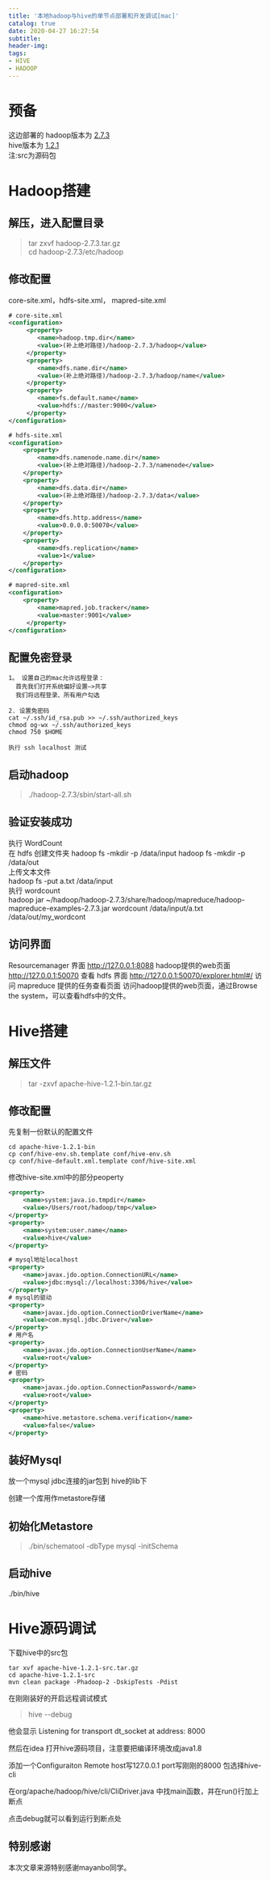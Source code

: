 ```yaml
---
title: '本地hadoop与hive的单节点部署和开发调试[mac]'
catalog: true
date: 2020-04-27 16:27:54
subtitle:
header-img:
tags:
- HIVE
- HADOOP
---
```


# 预备

这边部署的
hadoop版本为 [2.7.3](http://archive.apache.org/dist/hadoop/common/hadoop-2.7.3/)  
hive版本为 [1.2.1](http://archive.apache.org/dist/hive/hive-1.2.1/)  
注:src为源码包

# Hadoop搭建

## 解压，进入配置目录
> tar zxvf hadoop-2.7.3.tar.gz  
cd hadoop-2.7.3/etc/hadoop

## 修改配置 
core-site.xml，hdfs-site.xml， mapred-site.xml
``` xml
# core-site.xml
<configuration>
     <property>
        <name>hadoop.tmp.dir</name>
        <value>(补上绝对路径)/hadoop-2.7.3/hadoop</value>
     </property>
     <property>
        <name>dfs.name.dir</name>
        <value>(补上绝对路径)/hadoop-2.7.3/hadoop/name</value>
     </property>
     <property>
        <name>fs.default.name</name>
        <value>hdfs://master:9000</value>
     </property>
</configuration>

# hdfs-site.xml
<configuration>
    <property>
        <name>dfs.namenode.name.dir</name>
        <value>(补上绝对路径)/hadoop-2.7.3/namenode</value>
    </property>
    <property>
        <name>dfs.data.dir</name>
        <value>(补上绝对路径)/hadoop-2.7.3/data</value>
    </property>
    <property>
        <name>dfs.http.address</name>
        <value>0.0.0.0:50070</value>
    </property>
    <property>
        <name>dfs.replication</name>
        <value>1</value>
    </property>
</configuration>

# mapred-site.xml
<configuration>
    <property>
        <name>mapred.job.tracker</name>
        <value>master:9001</value>
     </property>
</configuration>
```


## 配置免密登录
```
1。 设置自己的mac允许远程登录：
  首先我们打开系统偏好设置–>共享
  我们将远程登录、所有用户勾选

2. 设置免密码
cat ~/.ssh/id_rsa.pub >> ~/.ssh/authorized_keys
chmod og-wx ~/.ssh/authorized_keys
chmod 750 $HOME

执行 ssh localhost 测试
```

## 启动hadoop
>./hadoop-2.7.3/sbin/start-all.sh


## 验证安装成功
执行 WordCount  
在 hdfs 创建文件夹 hadoop fs -mkdir -p /data/input  hadoop fs -mkdir -p /data/out  
上传文本文件  
hadoop fs -put a.txt /data/input  
执行 wordcount  
hadoop jar ~/hadoop/hadoop-2.7.3/share/hadoop/mapreduce/hadoop-mapreduce-examples-2.7.3.jar wordcount /data/input/a.txt /data/out/my_wordcont  

## 访问界面
Resourcemanager 界面 http://127.0.0.1:8088
hadoop提供的web页面 http://127.0.0.1:50070
查看 hdfs 界面 http://127.0.0.1:50070/explorer.html#/
访问 mapreduce 提供的任务查看页面  访问hadoop提供的web页面，通过Browse the system，可以查看hdfs中的文件。


# Hive搭建

## 解压文件
> tar -zxvf apache-hive-1.2.1-bin.tar.gz

## 修改配置

先复制一份默认的配置文件
``` shell
cd apache-hive-1.2.1-bin
cp conf/hive-env.sh.template conf/hive-env.sh
cp conf/hive-default.xml.template conf/hive-site.xml
```
修改hive-site.xml中的部分peoperty
``` xml
<property>
    <name>system:java.io.tmpdir</name>
    <value>/Users/root/hadoop/tmp</value>
</property>
<property>
    <name>system:user.name</name>
    <value>hive</value>
</property>

# mysql地址localhost
<property>
    <name>javax.jdo.option.ConnectionURL</name>
    <value>jdbc:mysql://localhost:3306/hive</value>
</property>
# mysql的驱动
<property>
    <name>javax.jdo.option.ConnectionDriverName</name>
    <value>com.mysql.jdbc.Driver</value>
</property>
# 用户名
<property>
    <name>javax.jdo.option.ConnectionUserName</name>
    <value>root</value>
</property>
# 密码
<property>
    <name>javax.jdo.option.ConnectionPassword</name>
    <value>root</value>
</property>
<property>
    <name>hive.metastore.schema.verification</name>
    <value>false</value>
</property>
```

## 装好Mysql  
放一个mysql jdbc连接的jar包到 hive的lib下  

创建一个库用作metastore存储

## 初始化Metastore
>./bin/schematool -dbType mysql -initSchema

## 启动hive
./bin/hive

# Hive源码调试

下载hive中的src包
```
tar xvf apache-hive-1.2.1-src.tar.gz
cd apache-hive-1.2.1-src
mvn clean package -Phadoop-2 -DskipTests -Pdist
```

在刚刚装好的开启远程调试模式

>hive --debug

他会显示
Listening for transport dt_socket at address: 8000

然后在idea 打开hive源码项目，注意要把编译环境改成java1.8

添加一个Configuraiton Remote
host写127.0.0.1
port写刚刚的8000
包选择hive-cli

在org/apache/hadoop/hive/cli/CliDriver.java
中找main函数，并在run()行加上断点

点击debug就可以看到运行到断点处

## 特别感谢

本次文章来源特别感谢mayanbo同学。
